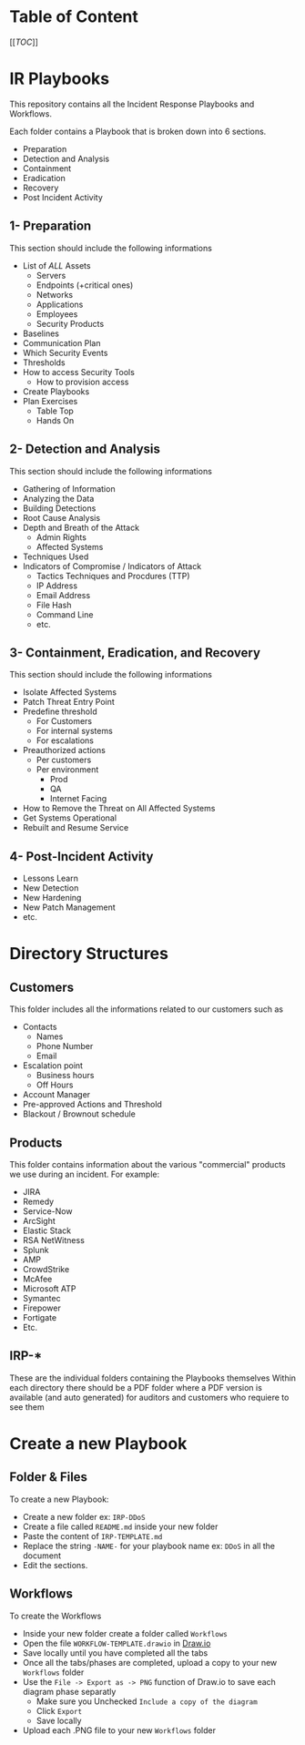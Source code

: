 # Table of Content
[[_TOC_]]

# IR Playbooks
This repository contains all the Incident Response Playbooks and Workflows.

Each folder contains a Playbook that is broken down into 6 sections.
- Preparation
- Detection and Analysis
- Containment
- Eradication 
- Recovery
- Post Incident Activity

## 1- Preparation
This section should include the following informations
- List of _ALL_ Assets
  - Servers
  - Endpoints (+critical ones)
  - Networks
  - Applications
  - Employees
  - Security Products
- Baselines
- Communication Plan
- Which Security Events
- Thresholds
- How to access Security Tools
  - How to provision access
- Create Playbooks
- Plan Exercises
  - Table Top
  - Hands On

## 2- Detection and Analysis
This section should include the following informations
- Gathering of Information
- Analyzing the Data
- Building Detections
- Root Cause Analysis
- Depth and Breath of the Attack
  - Admin Rights
  - Affected Systems
- Techniques Used
- Indicators of Compromise / Indicators of Attack
  - Tactics Techniques and Procdures (TTP)
  - IP Address
  - Email Address
  - File Hash
  - Command Line
  - etc.
  
## 3- Containment, Eradication, and Recovery
This section should include the following informations
- Isolate Affected Systems
- Patch Threat Entry Point
- Predefine threshold
  - For Customers
  - For internal systems
  - For escalations
- Preauthorized actions
  - Per customers
  - Per environment
    - Prod
    - QA
    - Internet Facing
- How to Remove the Threat on All Affected Systems
- Get Systems Operational
- Rebuilt and Resume Service

## 4- Post-Incident Activity
- Lessons Learn
- New Detection
- New Hardening
- New Patch Management
- etc.
 
# Directory Structures
## Customers
This folder includes all the informations related to our customers such as

- Contacts
  - Names
  - Phone Number
  - Email
- Escalation point
  - Business hours
  - Off Hours
- Account Manager
- Pre-approved Actions and Threshold
- Blackout / Brownout schedule

## Products
This folder contains information about the various "commercial" products we use during an incident.
For example:
- JIRA
- Remedy 
- Service-Now
- ArcSight
- Elastic Stack
- RSA NetWitness
- Splunk
- AMP
- CrowdStrike
- McAfee
- Microsoft ATP
- Symantec
- Firepower
- Fortigate
- Etc.

## IRP-*
These are the individual folders containing the Playbooks themselves
Within each directory there should be a PDF folder where a PDF version is available (and auto generated) for auditors and customers who requiere to see them

# Create a new Playbook

## Folder & Files
To create a new Playbook:  
- Create a new folder ex: `IRP-DDoS`
- Create a file called `README.md` inside your new folder
- Paste the content of `IRP-TEMPLATE.md`
- Replace the string `-NAME-` for your playbook name ex: `DDoS` in all the document
- Edit the sections.

## Workflows
To create the Workflows
- Inside your new folder create a folder called `Workflows`
- Open the file `WORKFLOW-TEMPLATE.drawio` in [Draw.io](https://app.diagrams.net)
- Save locally until you have completed all the tabs
- Once all the tabs/phases are completed, upload a copy to your new `Workflows` folder
- Use the `File -> Export as -> PNG` function of Draw.io to save each diagram phase separatly 
    - Make sure you Unchecked `Include a copy of the diagram`
    - Click `Export`
    - Save locally
- Upload each .PNG file to your new `Workflows` folder
